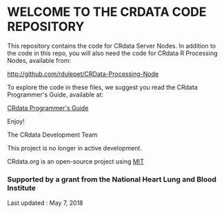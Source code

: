 
# WELCOME TO THE CRDATA CODE REPOSITORY


This repository contains the code for CRdata Server Nodes. In addition to the code in this repo, you will also need the code for CRdata R Processing Nodes, available from:

http://github.com/rdulepet/CRData-Processing-Node

To explore the code in these files, we suggest you read the CRdata Programmer's Guide, available at:

[CRdata Programmer's Guide](http://docs.google.com/View?id=ddj9nb8j_380dwcwx9gp)

Enjoy!

The CRdata Development Team 

This project is no longer in active development.


CRdata.org is an open-source project using [MIT](http://www.opensource.org/licenses/mit-license.php)

### Supported by a grant from the National Heart Lung and Blood Institute

                          
Last updated : May 7, 2018
